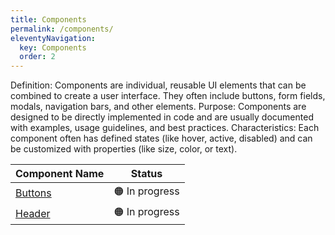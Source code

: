 ```yaml
---
title: Components
permalink: /components/
eleventyNavigation:
  key: Components
  order: 2
---
```

Definition: Components are individual, reusable UI elements that can be combined to create a user interface. They often include buttons, form fields, modals, navigation bars, and other elements.
Purpose: Components are designed to be directly implemented in code and are usually documented with examples, usage guidelines, and best practices.
Characteristics: Each component often has defined states (like hover, active, disabled) and can be customized with properties (like size, color, or text).

| Component Name | Status |
| --- | ----------- |
| [Buttons](./buttons/) | 🟠 In progress |
| [Header](./links/) | 🟠 In progress |


